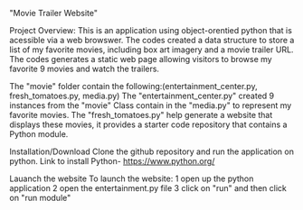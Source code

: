 "Movie Trailer Website"

Project Overview:
This is an application using object-orentied python that is acessible via a web browswer.
The codes created a data structure to store a list of my favorite movies, including box art imagery and a movie trailer URL. The codes generates a static web page allowing visitors to browse my favorite 9 movies and watch the trailers.

The "movie" folder contain the following:(entertainment_center.py, fresh_tomatoes.py, media.py)
The "entertainment_center.py" created 9 instances from the "movie" Class contain in the "media.py" to represent my favorite movies. 
The "fresh_tomatoes.py" help generate a website that displays these movies, it provides a starter code repository that contains a Python module. 

Installation/Download
Clone the github repository and run the application on python.
Link to install Python- https://www.python.org/

Lauanch the website
To launch the website:
1 open up the python application
2 open the entertainment.py file 
3 click on "run" and then click on "run module"

